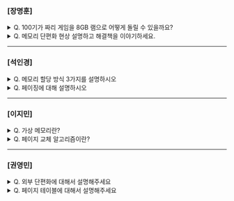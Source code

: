### [장명훈]

<details>
  <summary> Q. 100기가 짜리 게임을 8GB 램으로 어떻게 돌릴 수 있을까요? </summary>
  
  가상메모리를 통해 보조 기억 장치로부터 필요한 데이터만 스와핑하여 메모리에 적재함으로써 물리 메모리보다 큰 용량의 프로세스를 실행할 수 있습니다.

</details>

<details>
  <summary> Q. 메모리 단편화 현상 설명하고 해결책을 이야기하세요.  </summary>
  
  - RAM에서 메모리의 공간이 작은 조각으로 나뉘어져 사용 가능한 메모리 공간이 충분히 존재하지만, 할당이 불가능한 상태입니다.

  외부 단편화와 내부 단편화가 있습니다.
  - 외부 단편화
    - 남은 전체 메모리는 충분히 있는데 '연속된 공간'이 아니라 흩어져 있어 할당이 안되는 경우
    - 해결책 
      - 메모리 압축
        - 빈 곳을 채워 재배치하는 작업. 부하가 크다.
      - 페이징 기법
        - 보조 기억장치(디스크, SSD 등)를 메모리처럼 페이지 단위로 쪼개어 필요한 부분을 메모리로 옮겨서 사용하는 것
  
  - 내부 단편화
    - 할당시 프로세스가 필요한 메모리보다 많은 메모리를 할당하여 할당된 메모리 블록 내부에 사용되지 않는 메모리 공간이 남아 있는 상태
    - 예를 들어 페이지 크기가 10kb, 프로세스 크기 108kb이면 110kb를 할당하고 2kb가 남는데 이 2kb가 내부 단편화이다. 
    - 해결책
      - 세그멘테이션
      - 메모리를 서로 크기가 다른 논리 단위로 나누어 사용하는 방식

  - 둘 다 해결하는 방안
    - 메모리 풀
    - 필요한 메모리를 직접 지정해 미리 할당받은 뒤 사용한 뒤 반납하는 기법
</details>

---

### [석인경]

<details>
  <summary> Q. 메모리 할당 방식 3가지를 설명하시오 </summary>
  
최초 적합 : 최초로 발견한 적재 가능한 빈 공간에 프로세스를 배치하는 방식

최적 적합 : 프로세스가 적재될 수 있는 가장 작은 공간에 프로세스를 배치하는 방식

최악 적합 : 프로세스가 적재될 수 있는 가장 큰 공간에 프로세스를 배치하는 방식


</details>

<details>
  <summary> Q. 페이징에 대해 설명하시오 </summary>
  
물리 주소 공간을 프레임 단위로 자르고 프로세스의 논리 주소 공간을 페이지 단위로 자른 뒤 각 페이지를 프레임에 할당하는 가상 메모리 관리 기법이다.
  
</details>

--- 

### [이지민]

<details>
  <summary> Q. 가상 메모리란? </summary>
  - 실행하고자 하는 프로그램을 일부만 메모리에 적재하여 실제 물리 메모리 크기보다 더 큰 프로세스를 실행할 수 있게 하는 기술


</details>

<details>
  <summary> Q. 페이지 교체 알고리즘이란? </summary>
  - 실행에 필요한 메모리를 적재할 때 메모리가 가득차있다면 적재되어 있는 페이지 중 하나를 보조기억장치에 보내야한다. 그럴 때 어떤 페이지를 내보낼지 결정하는 알고리즘

- 종류 - FIFO, LRU, 라운드 로빈.. 등
  
</details>

---

### [권영민]

<details>
  <summary> Q. 외부 단편화에 대해서 설명해주세요 </summary>
  - 할당받을 메모리 공간이 충분히 있지만, 프로세스를 할당하기 어려울 만큼 작은 메모리 공간들로 인해 메모리가 낭비되는 현상
  - 각기 다른 크기의 프로세스를 메모리에 연속적으로 할당하는 방식이 근본적인 원인이다. 

</details>

<details>
  <summary> Q. 페이지 테이블에 대해서 설명해주세요 </summary>
  - 프로세스를 이루는 페이지가 어느 프레임에 적재되어 있는지 CPU는 알기 어렵다.
  - 물리 주소에 불연속족으로 배치되더라도 논리 주소에는 연속적으로 배치되도록 하는 방법
  - 페이지 번호와 프레임 번호를 짝지어주는 일종의 이정표 개념이다.
  
</details>

